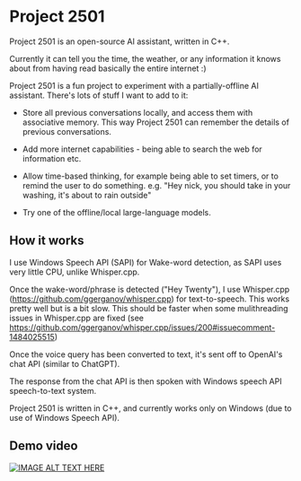 # Project 2501

Project 2501 is an open-source AI assistant, written in C++.

Currently it can tell you the time, the weather, or any information it knows about from having read basically the entire internet :)

Project 2501 is a fun project to experiment with a partially-offline AI assistant.   There's lots of stuff I want to add to it:

* Store all previous conversations locally, and access them with associative memory.  This way Project 2501 can remember the details of previous conversations.

* Add more internet capabilities - being able to search the web for information etc.

* Allow time-based thinking, for example being able to set timers, or to remind the user to do something. e.g. "Hey nick, you should take in your washing, it's about to rain outside"

* Try one of the offline/local large-language models.

## How it works

I use Windows Speech API (SAPI) for Wake-word detection, as SAPI uses very little CPU, unlike Whisper.cpp.

Once the wake-word/phrase is detected ("Hey Twenty"), I use Whisper.cpp (https://github.com/ggerganov/whisper.cpp) for text-to-speech.  This works pretty well but is a bit slow.  This should be faster when some mulithreading issues in Whisper.cpp are fixed (see https://github.com/ggerganov/whisper.cpp/issues/200#issuecomment-1484025515)

Once the voice query has been converted to text, it's sent off to OpenAI's chat API (similar to ChatGPT).

The response from the chat API is then spoken with Windows speech API speech-to-text system.

Project 2501 is written in C++, and currently works only on Windows (due to use of Windows Speech API).

## Demo video

[![IMAGE ALT TEXT HERE](https://img.youtube.com/vi/dVGtIcNIZr8/0.jpg)](https://www.youtube.com/embed/dVGtIcNIZr8)
